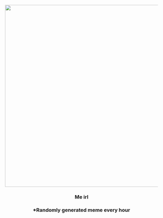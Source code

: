 <p align="center">
        <img src="https://i.redd.it/y1aplpkg8v891.jpg" width="600" height="600">
        </p>
        <h3 align="center">Me irl</h3>
        <h3 align="center">*Randomly generated meme every hour</h3>
    